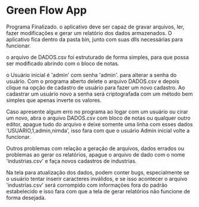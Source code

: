 # Green Flow App

Programa Finalizado. o aplicativo deve ser capaz de gravar arquivos, ler, fazer modificações e gerar um relatório dos dados armazenados.
O aplicativo fica dentro da pasta bin, junto com suas dlls necessárias para funcionar.

o arquivo de DADOS.csv foi estruturado de forma simples, para que possa ser modificado abrindo com o bloco de notas.

o Usuário inicial é 'admin' com senha 'admin'. para alterar a senha do usuário. Com o programa aberto delete o arquivo DADOS.csv e depois clique na opção de cadastro de usuário para fazer um novo cadastro. 
Ao cadastrar um usuário novo a senha será criptografada com um método bem simples que apenas inverte os valores.

Caso apresente algum erro no programa ao logar com um usuário ou cirar um novo, abra o arquivo DADOS.csv com bloco de notas ou qualquer outro editor, apague tudo do arquivo e deixe somente uma linha com esses  dados 'USUARIO,1,admin,nimda', isso fara com que o usuário Admin inicial volte a funcionar.

Outros problemas com relação a geração de arquivos, dados errados ou problemas ao gerar os relatórios, apague o arquivo de dado com o nome 'industrias.csv' e faça novos cadastros de industrias.

Na tela para atualização dos dados, podem conter bugs, especialmente se o usuário tentar inserir caracteres inválidos, e se isso acontecer o arquivo 'industrias.csv' será corrompido com informações fora do padrão estabelecido e isso fara com que a tela de gerar relatórios não funcione de forma desejada.
